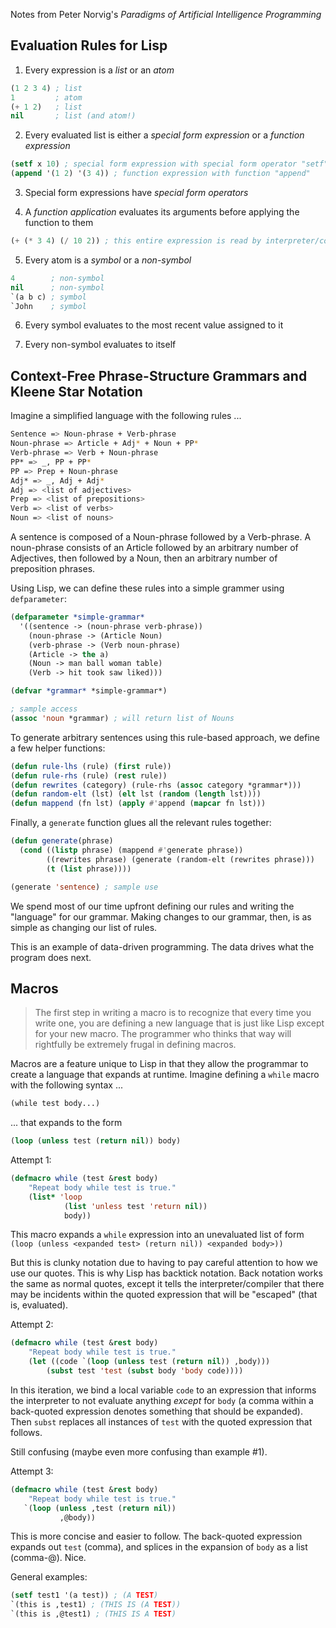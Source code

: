 Notes from Peter Norvig's *Paradigms of Artificial Intelligence Programming*

## Evaluation Rules for Lisp

1. Every expression is a *list* or an *atom*

```lisp
(1 2 3 4) ; list
1         ; atom
(+ 1 2)   ; list
nil       ; list (and atom!)
```
2. Every evaluated list is either a *special form expression* or a *function expression*

```lisp
(setf x 10) ; special form expression with special form operator "setf"
(append '(1 2) '(3 4)) ; function expression with function "append"
```
3. Special form expressions have *special form operators*

4. A *function application* evaluates its arguments before applying the function to them

```lisp
(+ (* 3 4) (/ 10 2)) ; this entire expression is read by interpreter/compiler before any evaluation happens
```
5. Every atom is a *symbol* or a *non-symbol*

```lisp
4        ; non-symbol
nil      ; non-symbol
`(a b c) ; symbol
`John    ; symbol
```
6. Every symbol evaluates to the most recent value assigned to it

7. Every non-symbol evaluates to itself

## Context-Free Phrase-Structure Grammars and Kleene Star Notation

Imagine a simplified language with the following rules ...

```bash
Sentence => Noun-phrase + Verb-phrase
Noun-phrase => Article + Adj* + Noun + PP*
Verb-phrase => Verb + Noun-phrase
PP* => _, PP + PP*
PP => Prep + Noun-phrase
Adj* => _, Adj + Adj*
Adj => <list of adjectives>
Prep => <list of prepositions>
Verb => <list of verbs>
Noun => <list of nouns>
```

A sentence is composed of a Noun-phrase followed by a Verb-phrase.
A noun-phrase consists of an Article followed by an arbitrary number of Adjectives, then followed by a Noun, then an arbitrary number of preposition phrases.

Using Lisp, we can define these rules into a simple grammer using `defparameter`:

```lisp
(defparameter *simple-grammar*
  '((sentence -> (noun-phrase verb-phrase))
    (noun-phrase -> (Article Noun)
    (verb-phrase -> (Verb noun-phrase)
    (Article -> the a)
    (Noun -> man ball woman table)
    (Verb -> hit took saw liked)))

(defvar *grammar* *simple-grammar*)

; sample access
(assoc 'noun *grammar) ; will return list of Nouns
```

To generate arbitrary sentences using this rule-based approach, we define a few helper functions:
```lisp
(defun rule-lhs (rule) (first rule))
(defun rule-rhs (rule) (rest rule))
(defun rewrites (category) (rule-rhs (assoc category *grammar*)))
(defun random-elt (lst) (elt lst (random (length lst))))
(defun mappend (fn lst) (apply #'append (mapcar fn lst)))
```

Finally, a `generate` function glues all the relevant rules together:
```lisp
(defun generate(phrase)
  (cond ((listp phrase) (mappend #'generate phrase))
        ((rewrites phrase) (generate (random-elt (rewrites phrase)))
        (t (list phrase))))

(generate 'sentence) ; sample use
```

We spend most of our time upfront defining our rules and writing the "language" for our grammar. Making changes to our grammar, then, is as simple as changing our list of rules.

This is an example of data-driven programming. The data drives what the program does next.

## Macros

> The first step in writing a macro is to recognize that every time you write one, you are defining a new language that is just like
> Lisp except for your new macro. The programmer who thinks that way will rightfully be extremely frugal in defining macros.

Macros are a feature unique to Lisp in that they allow the programmar to create a language that expands at runtime. Imagine defining a `while` macro with the following syntax ...

```lisp
(while test body...)
```

... that expands to the form

```lisp
(loop (unless test (return nil)) body)
```

Attempt 1:

```lisp
(defmacro while (test &rest body)
    "Repeat body while test is true."
    (list* 'loop 
            (list 'unless test 'return nil)) 
            body))
```

This macro expands a `while` expression into an unevaluated list of form `(loop (unless <expanded test> (return nil)) <expanded body>))`

But this is clunky notation due to having to pay careful attention to how we use our quotes. This is why Lisp has backtick notation. Back notation works the same as normal quotes, except it tells the interpreter/compiler that there may be incidents within the quoted expression that will be "escaped" (that is, evaluated).

Attempt 2:

```lisp
(defmacro while (test &rest body)
    "Repeat body while test is true."
    (let ((code `(loop (unless test (return nil)) ,body)))
        (subst test 'test (subst body 'body code))))
```

In this iteration, we bind a local variable `code` to an expression that informs the interpreter to not evaluate anything *except* for `body` (a comma within a back-quoted expression denotes something that should be expanded). Then `subst` replaces all instances of `test` with the quoted expression that follows.

Still confusing (maybe even more confusing than example #1).

Attempt 3:

```lisp
(defmacro while (test &rest body)
    "Repeat body while test is true."
   `(loop (unless ,test (return nil))
           ,@body))
```

This is more concise and easier to follow. The back-quoted expression expands out `test` (comma), and splices in the expansion of `body` as a list (comma-@). Nice.

General examples:

```lisp
(setf test1 '(a test)) ; (A TEST)
`(this is ,test1) ; (THIS IS (A TEST))
`(this is ,@test1) ; (THIS IS A TEST)
```
